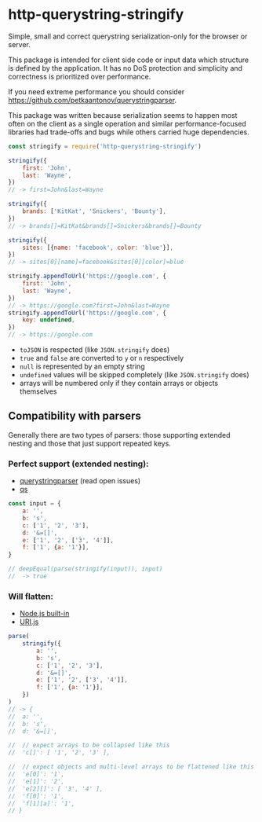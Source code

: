 # http-querystring-stringify

Simple, small and correct querystring serialization-only for the browser or
server.

This package is intended for client side code or input data which structure is
defined by the application. It has no DoS protection and simplicity and
correctness is prioritized over performance.

If you need extreme performance you should consider
https://github.com/petkaantonov/querystringparser.

This package was written because serialization seems to happen most often on the
client as a single operation and similar performance-focused libraries had
trade-offs and bugs while others carried huge dependencies.

```js
const stringify = require('http-querystring-stringify')

stringify({
	first: 'John',
	last: 'Wayne',
})
// -> first=John&last=Wayne

stringify({
	brands: ['KitKat', 'Snickers', 'Bounty'],
})
// -> brands[]=KitKat&brands[]=Snickers&brands[]=Bounty

stringify({
	sites: [{name: 'facebook', color: 'blue'}],
})
// -> sites[0][name]=facebook&sites[0][color]=blue

stringify.appendToUrl('https://google.com', {
	first: 'John',
	last: 'Wayne',
})
// -> https://google.com?first=John&last=Wayne
stringify.appendToUrl('https://google.com', {
	key: undefined,
})
// -> https://google.com
```

- `toJSON` is respected (like `JSON.stringify` does)
- `true` and `false` are converted to `y` or `n` respectively
- `null` is represented by an empty string
- `undefined` values will be skipped completely (like `JSON.stringify` does)
- arrays will be numbered only if they contain arrays or objects themselves

## Compatibility with parsers

Generally there are two types of parsers: those supporting extended nesting and
those that just support repeated keys.

### Perfect support (extended nesting):

- [querystringparser](https://github.com/petkaantonov/querystringparser) (read
  open issues)
- [qs](https://github.com/ljharb/qs)

```js
const input = {
	a: '',
	b: 's',
	c: ['1', '2', '3'],
	d: '&=[]',
	e: ['1', '2', ['3', '4']],
	f: ['1', {a: '1'}],
}

// deepEqual(parse(stringify(input)), input)
// 	-> true
```

### Will flatten:

- [Node.js built-in](https://nodejs.org/api/url.html)
- [URI.js](https://github.com/medialize/URI.js)

```js
parse(
	stringify({
		a: '',
		b: 's',
		c: ['1', '2', '3'],
		d: '&=[]',
		e: ['1', '2', ['3', '4']],
		f: ['1', {a: '1'}],
	})
)
// -> {
// 	a: '',
// 	b: 's',
// 	d: '&=[]',

// 	// expect arrays to be collapsed like this
// 	'c[]': [ '1', '2', '3' ],

// 	// expect objects and multi-level arrays to be flattened like this
// 	'e[0]': '1',
// 	'e[1]': '2',
// 	'e[2][]': [ '3', '4' ],
// 	'f[0]': '1',
// 	'f[1][a]': '1',
// }
```
